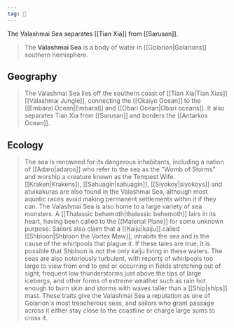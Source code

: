 ```yaml
---
tag: 🌊
---
```

The Valashmai Sea separates [[Tian Xia]] from [[Sarusan]].
> The **Valashmai Sea** is a body of water in [[Golarion|Golarions]] southern hemisphere.


## Geography

> The Valashmai Sea lies off the southern coast of [[Tian Xia|Tian Xias]] [[Valashmai Jungle]], connecting the [[Okaiyo Ocean]] to the [[Embaral Ocean|Embaral]] and [[Obari Ocean|Obari oceans]]. It also separates Tian Xia from [[Sarusan]] and borders the [[Antarkos Ocean]].


## Ecology

> The sea is renowned for its dangerous inhabitants, including a nation of [[Adaro|adaros]] who refer to the sea as the "Womb of Storms" and worship a creature known as the Tempest Wife. [[Kraken|Krakens]], [[Sahuagin|sahuagin]], [[Siyokoy|siyokoys]] and atuikakuras are also found in the Valashmai Sea, although most aquatic races avoid making permanent settlements within it if they can.
> The Valashmai Sea is also home to a large variety of sea monsters. A [[Thalassic behemoth|thalassic behemoth]] lairs in its heart, having been called to the [[Material Plane]] for some unknown purpose. Sailors also claim that a [[Kaiju|kaiju]] called [[Shbloon|Shbloon the Vortex Maw]], inhabits the sea and is the cause of the whirlpools that plague it. If these tales are true, it is possible that Shbloon is not the only kaiju living in these waters.
> The seas are also notoriously turbulent, with reports of whirlpools too large to view from end to end or occurring in fields stretching out of sight, frequent low thunderstorms just above the tips of large icebergs, and other forms of extreme weather such as rain hot enough to burn skin and storms with waves taller than a [[Ship|ships]] mast.
> These traits give the Valashmai Sea a reputation as one of Golarion's most treacherous seas, and sailors who grant passage across it either stay close to the coastline or charge large sums to cross it.








